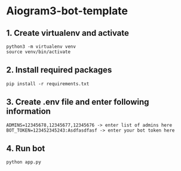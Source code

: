 # Aiogram3-bot-template

## 1. Create virtualenv and activate
```
python3 -m virtualenv venv
source venv/bin/activate
```
## 2. Install required packages
```
pip install -r requirements.txt
```

## 3. Create .env file and enter following information    
```
ADMINS=12345678,12345677,12345676 -> enter list of admins here
BOT_TOKEN=123452345243:Asdfasdfasf -> enter your bot token here
```

## 4. Run bot
```
python app.py
```